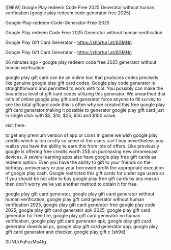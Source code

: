 [[NEW] Google Play redeem Code Free 2025 Generator without human verification [google play redeem code generator free 2025]

Google-Play-redeem-Code-Generator-Free-2025

Google Play redeem Code Free 2025 Generator without human verification

Google Play Gift Card Generator - https://shorturl.at/6GMHn

Google Play Gift Card Generator - https://shorturl.at/6GMHn

06 minutes ago - google play redeem code free 2025 generator without human verification:

google play gift card can be an online tool that produces codes precisely like genuine google play gift card codes. Google play code generator is straightforward and permitted to work with tool. You possibly can make the boundless level of gift card codes utilizing this generator. We unearthed that lot's of online google play gift card generator force anyone to fill survey to see the total giftcard code this is often why we created this free google play gift card generator making it possible to generator google play gift card just in single click with $5, $10, $25, $50 and $100 value.

visit here:

to get any premium version of app or coins in game we wish google play credits which is too costly so some of the users can't buy nevertheless you realize you have the ability to earn this from lots of offers. Like previously google is offering free credits worth 25$ on purchasing new chromecast devices. A several earning apps also have google play free gift cards as redeem option. Even you have the ability to gift to your friends on the birthday, anniversary or pay your borrowed profit the appropriate execution of google play cash. Google restricted this gift cards for under age users so if you should be not able to buy google play free gift cards by any reason then don't worry we've yet another method to obtain it for free.

google play gift card generator, google play gift card generator without human verification, google play gift card generator without human verification 2025, google play gift card generator free google play code 2025, google play gift card generator apk 2025, google play gift card generator for free fire, google play gift card generator no human verification, google play gift card generator apk, google play gift card generator download pc, google play gift card generator app, google play gift card generator and checker, google play gift c [sh9d].

0UNLkFqFuzMs4fg

